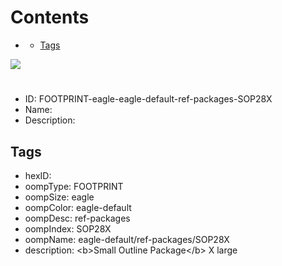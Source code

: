 



Contents
========

* [](#)
	* [Tags](#tags)
  
![][im]
# 

- ID: FOOTPRINT-eagle-eagle-default-ref-packages-SOP28X
- Name: 
- Description: 

## Tags

- hexID: 
- oompType: FOOTPRINT
- oompSize: eagle
- oompColor: eagle-default
- oompDesc: ref-packages
- oompIndex: SOP28X
- oompName: eagle-default/ref-packages/SOP28X
- description: &lt;b&gt;Small Outline Package&lt;/b&gt; X large



[im]: image.png
